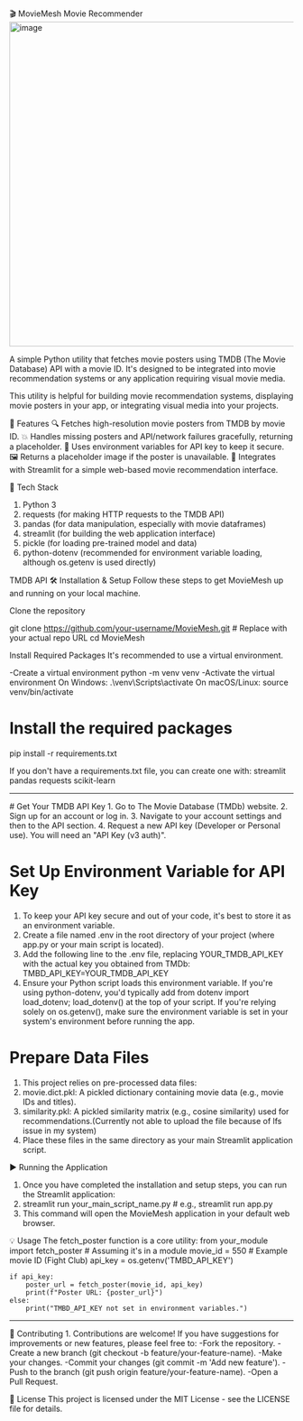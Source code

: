 🎬 MovieMesh
Movie Recommender
<img width="1178" height="576" alt="image" src="https://github.com/user-attachments/assets/ce6ca250-ae63-43d6-a25b-cc9e04d037c0" />

A simple Python utility that fetches movie posters using TMDB (The Movie Database) API with a movie ID. It's designed to be integrated into movie recommendation systems or any application requiring visual movie media.

This utility is helpful for building movie recommendation systems, displaying movie posters in your app, or integrating visual media into your projects.

📌 Features
🔍 Fetches high-resolution movie posters from TMDB by movie ID.
💥 Handles missing posters and API/network failures gracefully, returning a placeholder.
🔐 Uses environment variables for API key to keep it secure.
🖼️ Returns a placeholder image if the poster is unavailable.
🚀 Integrates with Streamlit for a simple web-based movie recommendation interface.

🧰 Tech Stack
1. Python 3
2. requests (for making HTTP requests to the TMDB API)
3. pandas (for data manipulation, especially with movie dataframes)
4. streamlit (for building the web application interface)
5. pickle (for loading pre-trained model and data)
6. python-dotenv (recommended for environment variable loading, although os.getenv is used directly)

TMDB API
🛠️ Installation & Setup
Follow these steps to get MovieMesh up and running on your local machine.

Clone the repository

git clone https://github.com/your-username/MovieMesh.git # Replace with your actual repo URL
cd MovieMesh

Install Required Packages
It's recommended to use a virtual environment.

-Create a virtual environment
python -m venv venv
-Activate the virtual environment
    On Windows:
        .\venv\Scripts\activate
    On macOS/Linux:
        source venv/bin/activate

# Install the required packages
pip install -r requirements.txt

If you don't have a requirements.txt file, you can create one with:
streamlit
pandas
requests
scikit-learn 
<hr>
# Get Your TMDB API Key
1. Go to The Movie Database (TMDb) website.
2. Sign up for an account or log in.
3. Navigate to your account settings and then to the API section.
4. Request a new API key (Developer or Personal use). You will need an "API Key (v3 auth)".

# Set Up Environment Variable for API Key
1. To keep your API key secure and out of your code, it's best to store it as an environment variable.
2. Create a file named .env in the root directory of your project (where app.py or your main script is located).
3. Add the following line to the .env file, replacing YOUR_TMDB_API_KEY with the actual key you obtained from TMDb:  TMBD_API_KEY=YOUR_TMDB_API_KEY
4. Ensure your Python script loads this environment variable. If you're using python-dotenv, you'd typically add from dotenv import load_dotenv; load_dotenv() at the top of your script. If you're relying solely on os.getenv(), make sure the environment variable is set in your system's environment before running the app.

# Prepare Data Files
1. This project relies on pre-processed data files:
2. movie.dict.pkl: A pickled dictionary containing movie data (e.g., movie IDs and titles).
3. similarity.pkl: A pickled similarity matrix (e.g., cosine similarity) used for recommendations.(Currently not able to upload the file because of lfs issue in my system)
4. Place these files in the same directory as your main Streamlit application script.

▶️ Running the Application
1. Once you have completed the installation and setup steps, you can run the Streamlit application:
2. streamlit run your_main_script_name.py # e.g., streamlit run app.py
3. This command will open the MovieMesh application in your default web browser.

💡 Usage
The fetch_poster function is a core utility:
    from your_module import fetch_poster # Assuming it's in a module
    movie_id = 550 # Example movie ID (Fight Club)
    api_key = os.getenv('TMBD_API_KEY')
    
    if api_key:
        poster_url = fetch_poster(movie_id, api_key)
        print(f"Poster URL: {poster_url}")
    else:
        print("TMBD_API_KEY not set in environment variables.")
<hr>
🤝 Contributing
1. Contributions are welcome! If you have suggestions for improvements or new features, please feel free to:
    -Fork the repository.
    -Create a new branch (git checkout -b feature/your-feature-name).
    -Make your changes.
    -Commit your changes (git commit -m 'Add new feature').
    -Push to the branch (git push origin feature/your-feature-name).
    -Open a Pull Request.

📄 License
This project is licensed under the MIT License - see the LICENSE file for details.

